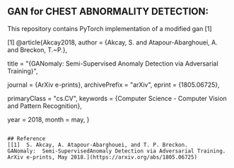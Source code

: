 ﻿## GAN for CHEST ABNORMALITY DETECTION: 
This repository contains PyTorch implementation of a modified gan [1]




[1] @article{Akcay2018,
    author = {Akcay, S. and Atapour-Abarghouei, A. and Breckon, T.~P.},
    
title = "{GANomaly: Semi-Supervised Anomaly Detection via Adversarial Training}",
    
journal = {ArXiv e-prints},
    archivePrefix = "arXiv",
    eprint = {1805.06725},
   
 primaryClass = "cs.CV",
    keywords = {Computer Science - Computer Vision and Pattern Recognition},
    
year = 2018,
    month = may,
}
```

## Reference
[[1]  S. Akcay, A. Atapour-Abarghouei, and T. P. Breckon.  
GANomaly:  Semi-SupervisedAnomaly Detection via Adversarial Training. ArXiv e-prints, May 2018.](https://arxiv.org/abs/1805.06725)
